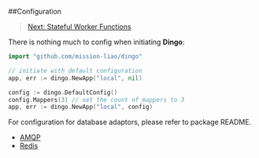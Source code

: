 ##Configuration
> [Next: Stateful Worker Functions](stateful_worker_function.md)

There is nothing much to config when initiating __Dingo__:
```go
import "github.com/mission-liao/dingo"

// initiate with default configuration
app, err := dingo.NewApp("local", nil)

config := dingo.DefaultConfig()
config.Mappers(3) // set the count of mappers to 3
app, err := dingo.NewApp("local", config)
```

For configuration for database adaptors, please refer to package README.
 - [AMQP](../amqp/README.md)
 - [Redis](../redis/README.md)
